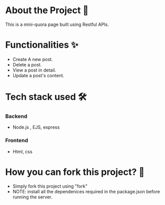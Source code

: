 # About the Project 📜
This is a mini-quora page built using Restful APIs.

# Functionalities ✨
- Create A new post.
- Delete a post.
- View a post in detail.
- Update a post's content.

# Tech stack used 🛠️
### Backend
- Node.js , EJS, express
### Frontend 
- Html, css 

# How you can fork this project? 🔱
- Simply fork this project using "fork" 
- NOTE: install all the dependenices required in the package.json before running the server.



